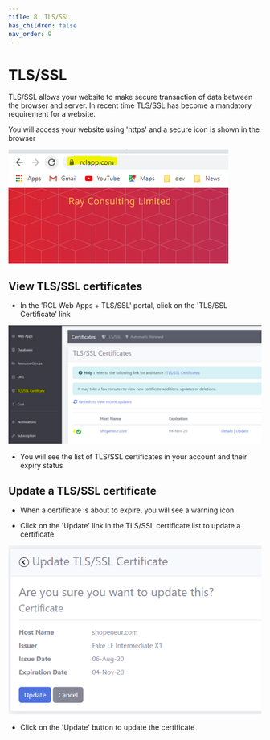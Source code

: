 ```yaml
---
title: 8. TLS/SSL
has_children: false
nav_order: 9
---
```


# TLS/SSL

TLS/SSL allows your website to make secure transaction of data between the browser and server. In recent time TLS/SSL has become a mandatory requirement for a website.

You will access your website using 'https' and a secure icon is shown in the browser

![ssl](images/ssl-browser.PNG)

## View TLS/SSL certificates

- In the 'RCL Web Apps + TLS/SSL' portal, click on the 'TLS/SSL Certificate' link

![ssl](images/ssl-open.PNG)

- You will see the list of TLS/SSL certificates in your account and their expiry status

## Update a TLS/SSL certificate

- When a certificate is about to expire, you will see a warning icon

- Click on the 'Update' link in the TLS/SSL certificate list to update a certificate

![ssl](images/ssl-update.PNG)

- Click on the 'Update' button to update the certificate

